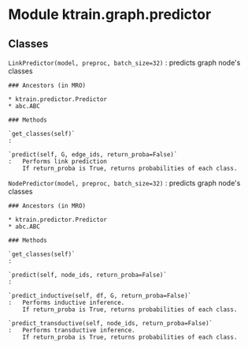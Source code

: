 Module ktrain.graph.predictor
=============================

Classes
-------

`LinkPredictor(model, preproc, batch_size=32)`
:   predicts graph node's classes

    ### Ancestors (in MRO)

    * ktrain.predictor.Predictor
    * abc.ABC

    ### Methods

    `get_classes(self)`
    :

    `predict(self, G, edge_ids, return_proba=False)`
    :   Performs link prediction
        If return_proba is True, returns probabilities of each class.

`NodePredictor(model, preproc, batch_size=32)`
:   predicts graph node's classes

    ### Ancestors (in MRO)

    * ktrain.predictor.Predictor
    * abc.ABC

    ### Methods

    `get_classes(self)`
    :

    `predict(self, node_ids, return_proba=False)`
    :

    `predict_inductive(self, df, G, return_proba=False)`
    :   Performs inductive inference.
        If return_proba is True, returns probabilities of each class.

    `predict_transductive(self, node_ids, return_proba=False)`
    :   Performs transductive inference.
        If return_proba is True, returns probabilities of each class.